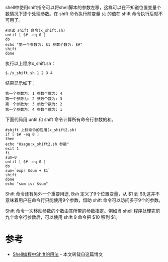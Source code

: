shell中使用shift指令可以将shell脚本的参数左移，这样可以在不知道位置变量个数情况下逐个处理参数。在 shift 命令执行前变量 `$1` 的值在 shift 命令执行后就不可用了。

```
#测试 shift 命令(x_shift.sh)
until [ $# -eq 0 ]
do
echo "第一个参数为: $1 参数个数为: $#"
shift
done
```

执行以上程序x_shift.sh：

```
$./x_shift.sh 1 2 3 4
```

结果显示如下：

```
第一个参数为: 1 参数个数为: 4
第一个参数为: 2 参数个数为: 3
第一个参数为: 3 参数个数为: 2
第一个参数为: 4 参数个数为: 1
```

下面代码用 until 和 shift 命令计算所有命令行参数的和。

```
#shift 上档命令的应用(x_shift2.sh)
if [ $# -eq 0 ]
then
echo "Usage:x_shift2.sh 参数"
exit 1
fi
sum=0
until [ $# -eq 0 ]
do
sum=`expr $sum + $1`
shift
done
echo "sum is: $sum"
```

Shift 命令还有另外一个重要用途, Bsh 定义了9个位置变量，从 $1 到 $9,这并不意味着用户在命令行只能使用9个参数，借助 shift 命令可以访问多于9个的参数。

Shift 命令一次移动参数的个数由其所带的参数指定。例如当 shell 程序处理完前九个命令行参数后，可以使用 shift 9 命令把 $10 移到 $1。

# 参考

* [Shell编程中Shift的用法](http://www.cnblogs.com/image-eye/archive/2011/08/20/2147153.html) - 本文转载自这篇博文
